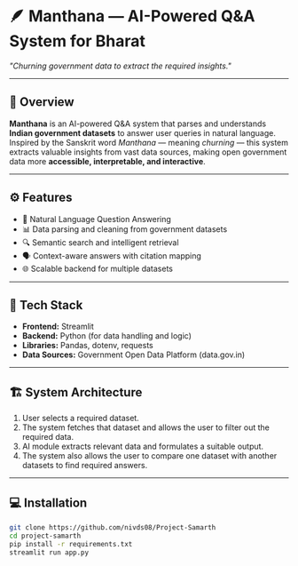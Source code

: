 # 🪶 Manthana — AI-Powered Q&A System for Bharat

*"Churning government data to extract the required insights."*

---

## 📖 Overview
**Manthana** is an AI-powered Q&A system that parses and understands **Indian government datasets** to answer user queries in natural language.  
Inspired by the Sanskrit word *Manthana* — meaning *churning* — this system extracts valuable insights from vast data sources, making open government data more **accessible, interpretable, and interactive**.

---

## ⚙️ Features
- 🧠 Natural Language Question Answering  
- 📊 Data parsing and cleaning from government datasets  
- 🔍 Semantic search and intelligent retrieval  
- 🗣️ Context-aware answers with citation mapping  
- 🌐 Scalable backend for multiple datasets  

---

## 🧩 Tech Stack
- **Frontend:** Streamlit  
- **Backend:** Python  (for data handling and logic)
- **Libraries:** Pandas, dotenv, requests  
- **Data Sources:** Government Open Data Platform (data.gov.in)  

---

## 🏗️ System Architecture
1. User selects a required dataset.  
2. The system fetches that dataset and allows the user to filter out the required data.  
3. AI module extracts relevant data and formulates a suitable output.  
4. The system also allows the user to compare one dataset with another datasets to find required answers.

---

## 💻 Installation
```bash
git clone https://github.com/nivds08/Project-Samarth
cd project-samarth
pip install -r requirements.txt
streamlit run app.py
